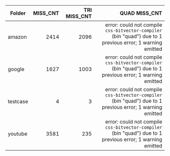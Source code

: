 | Folder | MISS\_CNT | TRI MISS\_CNT | QUAD MISS\_CNT
|---|---:|---:|---:|
| amazon | 2414 | 2096 | error: could not compile `css-bitvector-compiler` (bin "quad") due to 1 previous error; 1 warning emitted |
| google | 1627 | 1003 | error: could not compile `css-bitvector-compiler` (bin "quad") due to 1 previous error; 1 warning emitted |
| testcase | 4 | 3 | error: could not compile `css-bitvector-compiler` (bin "quad") due to 1 previous error; 1 warning emitted |
| youtube | 3581 | 235 | error: could not compile `css-bitvector-compiler` (bin "quad") due to 1 previous error; 1 warning emitted |
